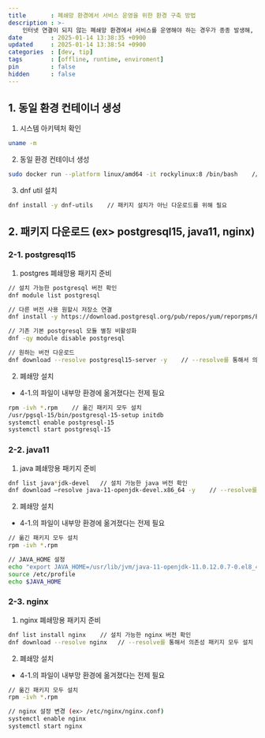 ```yaml
---
title       : 폐쇄망 환경에서 서비스 운영을 위한 환경 구축 방법
description : >-
    인터넷 연결이 되지 않는 폐쇄망 환경에서 서비스를 운영해야 하는 경우가 종종 발생해, 이를 위한 환경 구축 방법을 기록합니다.
date        : 2025-01-14 13:38:35 +0900
updated     : 2025-01-14 13:38:54 +0900
categories  : [dev, tip]
tags        : [offline, runtime, enviroment]
pin         : false
hidden      : false
---
```


## 1. 동일 환경 컨테이너 생성
1. 시스템 아키텍처 확인
```sh
uname -m
```

2. 동일 환경 컨테이너 생성
```sh
sudo docker run --platform linux/amd64 -it rockylinux:8 /bin/bash    // 아키텍처가 rocky8 + x86_64인 경우
 ```

3. dnf util 설치
```sh
dnf install -y dnf-utils    // 패키지 설치가 아닌 다운로드를 위해 필요
```

## 2. 패키지 다운로드 (ex> postgresql15, java11, nginx)

### 2-1. postgresql15
1. postgres 폐쇄망용 패키지 준비
```sh
// 설치 가능한 postgresql 버전 확인
dnf module list postgresql     

// 다른 버전 사용 원할시 저장소 연결
dnf install -y https://download.postgresql.org/pub/repos/yum/reporpms/EL-8-x86_64/pgdg-redhat-repo-latest.noarch.rpm

// 기존 기본 postgresql 모듈 별칭 비활성화
dnf -qy module disable postgresql

// 원하는 버전 다운로드
dnf download --resolve postgresql15-server -y    // --resolve를 통해서 의존성 패키지 모두 설치
```

2. 폐쇄망 설치
- 4-1.의 파일이 내부망 환경에 옮겨졌다는 전제 필요

```sh
rpm -ivh *.rpm    // 옮긴 패키지 모두 설치
/usr/pgsql-15/bin/postgresql-15-setup initdb
systemctl enable postgresql-15
systemctl start postgresql-15
```

### 2-2. java11

1. java 폐쇄망용 패키지 준비
```sh
dnf list java*jdk-devel   // 설치 가능한 java 버전 확인
dnf download —resolve java-11-openjdk-devel.x86_64 -y    // --resolve를 통해서 의존성 패키지 모두 설치
```

2. 폐쇄망 설치
- 4-1.의 파일이 내부망 환경에 옮겨졌다는 전제 필요

```sh
// 옮긴 패키지 모두 설치
rpm -ivh *.rpm     

// JAVA_HOME 설정
echo "export JAVA_HOME=/usr/lib/jvm/java-11-openjdk-11.0.12.0.7-0.el8_4.x86_64" >> /etc/profile
source /etc/profile
echo $JAVA_HOME
```

### 2-3. nginx

1. nginx 폐쇄망용 패키지 준비
```sh
dnf list install nginx    // 설치 가능한 nginx 버전 확인
dnf download --resolve nginx   // --resolve를 통해서 의존성 패키지 모두 설치
```

2. 폐쇄망 설치
- 4-1.의 파일이 내부망 환경에 옮겨졌다는 전제 필요

```sh
// 옮긴 패키지 모두 설치
rpm -ivh *.rpm

// nginx 설정 변경 (ex> /etc/nginx/nginx.conf)
systemctl enable nginx
systemctl start nginx
```